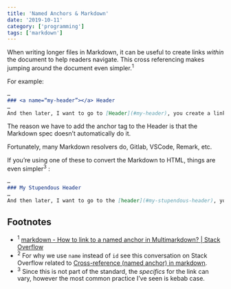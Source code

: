 ```yaml
---
title: 'Named Anchors & Markdown'
date: '2019-10-11'
category: ['programming']
tags: ['markdown']
---
```

When writing longer files in Markdown, it can be useful to create links _within_ the document to help readers navigate. This cross referencing makes jumping around the document even simpler.<sup>1</sup>

For example:
```markdown
…
### <a name=“my-header”></a> Header
…
And then later, I want to go to [Header](#my-header), you create a link, just like any other.
```

The reason we have to add the anchor tag to the Header is that the Markdown spec doesn’t automatically do it.

Fortunately, many Markdown resolvers do, Gitlab, VSCode, Remark, etc. 

If you’re using one of these to convert the Markdown to HTML, things are even simpler<sup>3</sup> :

```markdown
…
### My Stupendous Header
…
And then later, I want to go to the [header](#my-stupendous-header), you create a link, just like any other.
```

## Footnotes
* <sup>1</sup> [markdown - How to link to a named anchor in Multimarkdown? | Stack Overflow](https://stackoverflow.com/questions/6695439/how-to-link-to-a-named-anchor-in-multimarkdown)
* <sup>2</sup> For why we use `name` instead of `id`  see this conversation on Stack Overflow related to  [Cross-reference (named anchor) in markdown](https://stackoverflow.com/questions/5319754/cross-reference-named-anchor-in-markdown/7335259#7335259).
* <sup>3</sup> Since this is not part of the standard, the _specifics_ for the link can vary, however the most common practice I’ve seen is kebab case.  
